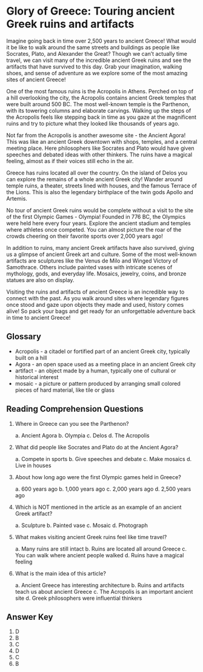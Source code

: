 # Glory of Greece: Touring ancient Greek ruins and artifacts

Imagine going back in time over 2,500 years to ancient Greece! What would it be like to walk around the same streets and buildings as people like Socrates, Plato, and Alexander the Great? Though we can’t actually time travel, we can visit many of the incredible ancient Greek ruins and see the artifacts that have survived to this day. Grab your imagination, walking shoes, and sense of adventure as we explore some of the most amazing sites of ancient Greece!

One of the most famous ruins is the Acropolis in Athens. Perched on top of a hill overlooking the city, the Acropolis contains ancient Greek temples that were built around 500 BC. The most well-known temple is the Parthenon, with its towering columns and elaborate carvings. Walking up the steps of the Acropolis feels like stepping back in time as you gaze at the magnificent ruins and try to picture what they looked like thousands of years ago.

Not far from the Acropolis is another awesome site - the Ancient Agora! This was like an ancient Greek downtown with shops, temples, and a central meeting place. Here philosophers like Socrates and Plato would have given speeches and debated ideas with other thinkers. The ruins have a magical feeling, almost as if their voices still echo in the air.

Greece has ruins located all over the country. On the island of Delos you can explore the remains of a whole ancient Greek city! Wander around temple ruins, a theater, streets lined with houses, and the famous Terrace of the Lions. This is also the legendary birthplace of the twin gods Apollo and Artemis.

No tour of ancient Greek ruins would be complete without a visit to the site of the first Olympic Games - Olympia! Founded in 776 BC, the Olympics were held here every four years. Explore the ancient stadium and temples where athletes once competed. You can almost picture the roar of the crowds cheering on their favorite sports over 2,000 years ago!

In addition to ruins, many ancient Greek artifacts have also survived, giving us a glimpse of ancient Greek art and culture. Some of the most well-known artifacts are sculptures like the Venus de Milo and Winged Victory of Samothrace. Others include painted vases with intricate scenes of mythology, gods, and everyday life. Mosaics, jewelry, coins, and bronze statues are also on display.

Visiting the ruins and artifacts of ancient Greece is an incredible way to connect with the past. As you walk around sites where legendary figures once stood and gaze upon objects they made and used, history comes alive! So pack your bags and get ready for an unforgettable adventure back in time to ancient Greece!

## Glossary

- Acropolis - a citadel or fortified part of an ancient Greek city, typically built on a hill
- Agora - an open space used as a meeting place in an ancient Greek city
- artifact - an object made by a human, typically one of cultural or historical interest
- mosaic - a picture or pattern produced by arranging small colored pieces of hard material, like tile or glass

## Reading Comprehension Questions

1. Where in Greece can you see the Parthenon?

   a. Ancient Agora
   b. Olympia
   c. Delos
   d. The Acropolis

2. What did people like Socrates and Plato do at the Ancient Agora?

   a. Compete in sports
   b. Give speeches and debate
   c. Make mosaics
   d. Live in houses

3. About how long ago were the first Olympic games held in Greece?

   a. 600 years ago
   b. 1,000 years ago
   c. 2,000 years ago
   d. 2,500 years ago

4. Which is NOT mentioned in the article as an example of an ancient Greek artifact?

   a. Sculpture
   b. Painted vase
   c. Mosaic
   d. Photograph

5. What makes visiting ancient Greek ruins feel like time travel?

   a. Many ruins are still intact
   b. Ruins are located all around Greece
   c. You can walk where ancient people walked
   d. Ruins have a magical feeling

6. What is the main idea of this article?

   a. Ancient Greece has interesting architecture
   b. Ruins and artifacts teach us about ancient Greece
   c. The Acropolis is an important ancient site
   d. Greek philosophers were influential thinkers

## Answer Key

1. D
2. B
3. C
4. D
5. C
6. B

